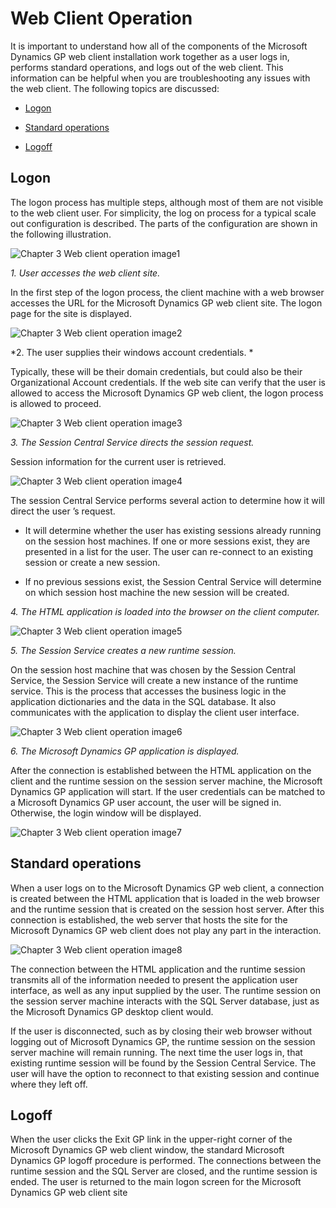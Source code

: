 <span id="_Toc498953278" class="anchor"></span>

# Web Client Operation

It is important to understand how all of the components of the Microsoft Dynamics GP web client installation work together as a user logs in, performs standard operations, and logs out of the web client. This information can be helpful when you are troubleshooting any issues with the web client. The following topics are discussed:

-   [Logon](#logon)  

-   [Standard operations](#standard-operations)  

-   [Logoff](#logoff)  

## Logon

The logon process has multiple steps, although most of them are not visible to the web client user. For simplicity, the log on process for a typical scale out configuration is described. The parts of the configuration are shown in the following illustration.

![Chapter 3 Web client operation image1](media/Chapter-3-Web-client-operation-image1.PNG)  

*1. User accesses the web client site.*

In the first step of the logon process, the client machine with a web browser accesses the URL for the Microsoft Dynamics GP web client site. The logon page for the site is displayed.

![Chapter 3 Web client operation image2](media/Chapter-3-Web-client-operation-image2.PNG)  

*2. The user supplies their windows account credentials. *

Typically, these will be their domain credentials, but could also be their Organizational Account credentials. If the web site can verify that the user is allowed to access the Microsoft Dynamics GP web client, the logon process is allowed to proceed.

![Chapter 3 Web client operation image3](media/Chapter-3-Web-client-operation-image3.PNG)  

*3. The Session Central Service directs the session request.*

Session information for the current user is retrieved.

![Chapter 3 Web client operation image4](media/Chapter-3-Web-client-operation-image4.PNG)  

The session Central Service performs several action to determine how it will direct the user ’s request.

-   It will determine whether the user has existing sessions already running on the session host machines. If one or more sessions exist, they are presented in a list for the user. The user can re-connect to an existing session or create a new session.

-   If no previous sessions exist, the Session Central Service will determine on which session host machine the new session will be created.

*4. The HTML application is loaded into the browser on the client computer.*

![Chapter 3 Web client operation image5](media/Chapter-3-Web-client-operation-image5.PNG)  

*5. The Session Service creates a new runtime session.*

On the session host machine that was chosen by the Session Central Service, the Session Service will create a new instance of the runtime service. This is the process that accesses the business logic in the application dictionaries and the data in the SQL database. It also communicates with the application to display the client user interface.

![Chapter 3 Web client operation image6](media/Chapter-3-Web-client-operation-image6.PNG)  

*6. The Microsoft Dynamics GP application is displayed.*

After the connection is established between the HTML application on the client and the runtime session on the session server machine, the Microsoft Dynamics GP application will start. If the user credentials can be matched to a Microsoft Dynamics GP user account, the user will be signed in. Otherwise, the login window will be displayed.

![Chapter 3 Web client operation image7](media/Chapter-3-Web-client-operation-image7.PNG)  

## Standard operations

When a user logs on to the Microsoft Dynamics GP web client, a connection is created between the HTML application that is loaded in the web browser and the runtime session that is created on the session host server. After this connection is established, the web server that hosts the site for the Microsoft Dynamics GP web client does not play any part in the interaction.

![Chapter 3 Web client operation image8](media/Chapter-3-Web-client-operation-image8.PNG)  

The connection between the HTML application and the runtime session transmits all of the information needed to present the application user interface, as well as any input supplied by the user. The runtime session on the session server machine interacts with the SQL Server database, just as the Microsoft Dynamics GP desktop client would.

If the user is disconnected, such as by closing their web browser without logging out of Microsoft Dynamics GP, the runtime session on the session server machine will remain running. The next time the user logs in, that existing runtime session will be found by the Session Central Service. The user will have the option to reconnect to that existing session and continue where they left off.

## Logoff

When the user clicks the Exit GP link in the upper-right corner of the Microsoft Dynamics GP web client window, the standard Microsoft Dynamics GP logoff procedure is performed. The connections between the runtime session and the SQL Server are closed, and the runtime session is ended. The user is returned to the main logon screen for the Microsoft Dynamics GP web client site

